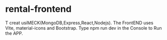 # rental-frontend
T
creat usiMECK(MongoDB,Express,React,Nodejs).
The FrontEND uses Vite, material-icons and Bootstrap.
Type npm run dev in the Console to Run the APP.
